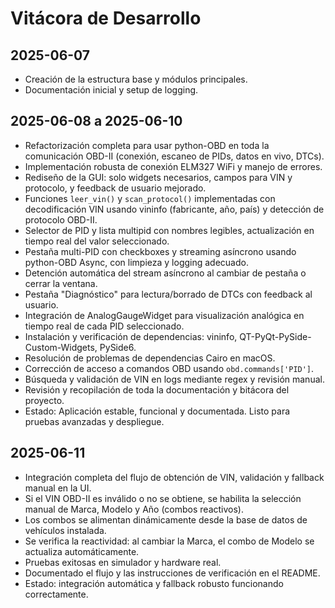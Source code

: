 # Vitácora de Desarrollo

## 2025-06-07
- Creación de la estructura base y módulos principales.
- Documentación inicial y setup de logging.

## 2025-06-08 a 2025-06-10
- Refactorización completa para usar python-OBD en toda la comunicación OBD-II (conexión, escaneo de PIDs, datos en vivo, DTCs).
- Implementación robusta de conexión ELM327 WiFi y manejo de errores.
- Rediseño de la GUI: solo widgets necesarios, campos para VIN y protocolo, y feedback de usuario mejorado.
- Funciones `leer_vin()` y `scan_protocol()` implementadas con decodificación VIN usando vininfo (fabricante, año, país) y detección de protocolo OBD-II.
- Selector de PID y lista multipid con nombres legibles, actualización en tiempo real del valor seleccionado.
- Pestaña multi-PID con checkboxes y streaming asíncrono usando python-OBD Async, con limpieza y logging adecuado.
- Detención automática del stream asíncrono al cambiar de pestaña o cerrar la ventana.
- Pestaña "Diagnóstico" para lectura/borrado de DTCs con feedback al usuario.
- Integración de AnalogGaugeWidget para visualización analógica en tiempo real de cada PID seleccionado.
- Instalación y verificación de dependencias: vininfo, QT-PyQt-PySide-Custom-Widgets, PySide6.
- Resolución de problemas de dependencias Cairo en macOS.
- Corrección de acceso a comandos OBD usando `obd.commands['PID']`.
- Búsqueda y validación de VIN en logs mediante regex y revisión manual.
- Revisión y recopilación de toda la documentación y bitácora del proyecto.
- Estado: Aplicación estable, funcional y documentada. Listo para pruebas avanzadas y despliegue.

## 2025-06-11
- Integración completa del flujo de obtención de VIN, validación y fallback manual en la UI.
- Si el VIN OBD-II es inválido o no se obtiene, se habilita la selección manual de Marca, Modelo y Año (combos reactivos).
- Los combos se alimentan dinámicamente desde la base de datos de vehículos instalada.
- Se verifica la reactividad: al cambiar la Marca, el combo de Modelo se actualiza automáticamente.
- Pruebas exitosas en simulador y hardware real.
- Documentado el flujo y las instrucciones de verificación en el README.
- Estado: integración automática y fallback robusto funcionando correctamente.
